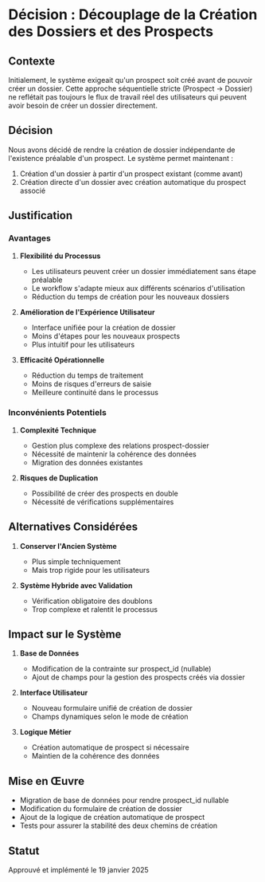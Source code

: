 # Décision : Découplage de la Création des Dossiers et des Prospects

## Contexte
Initialement, le système exigeait qu'un prospect soit créé avant de pouvoir créer un dossier. Cette approche séquentielle stricte (Prospect → Dossier) ne reflétait pas toujours le flux de travail réel des utilisateurs qui peuvent avoir besoin de créer un dossier directement.

## Décision
Nous avons décidé de rendre la création de dossier indépendante de l'existence préalable d'un prospect. Le système permet maintenant :
1. Création d'un dossier à partir d'un prospect existant (comme avant)
2. Création directe d'un dossier avec création automatique du prospect associé

## Justification

### Avantages
1. **Flexibilité du Processus**
   - Les utilisateurs peuvent créer un dossier immédiatement sans étape préalable
   - Le workflow s'adapte mieux aux différents scénarios d'utilisation
   - Réduction du temps de création pour les nouveaux dossiers

2. **Amélioration de l'Expérience Utilisateur**
   - Interface unifiée pour la création de dossier
   - Moins d'étapes pour les nouveaux prospects
   - Plus intuitif pour les utilisateurs

3. **Efficacité Opérationnelle**
   - Réduction du temps de traitement
   - Moins de risques d'erreurs de saisie
   - Meilleure continuité dans le processus

### Inconvénients Potentiels
1. **Complexité Technique**
   - Gestion plus complexe des relations prospect-dossier
   - Nécessité de maintenir la cohérence des données
   - Migration des données existantes

2. **Risques de Duplication**
   - Possibilité de créer des prospects en double
   - Nécessité de vérifications supplémentaires

## Alternatives Considérées
1. **Conserver l'Ancien Système**
   - Plus simple techniquement
   - Mais trop rigide pour les utilisateurs

2. **Système Hybride avec Validation**
   - Vérification obligatoire des doublons
   - Trop complexe et ralentit le processus

## Impact sur le Système
1. **Base de Données**
   - Modification de la contrainte sur prospect_id (nullable)
   - Ajout de champs pour la gestion des prospects créés via dossier

2. **Interface Utilisateur**
   - Nouveau formulaire unifié de création de dossier
   - Champs dynamiques selon le mode de création

3. **Logique Métier**
   - Création automatique de prospect si nécessaire
   - Maintien de la cohérence des données

## Mise en Œuvre
- Migration de base de données pour rendre prospect_id nullable
- Modification du formulaire de création de dossier
- Ajout de la logique de création automatique de prospect
- Tests pour assurer la stabilité des deux chemins de création

## Statut
Approuvé et implémenté le 19 janvier 2025
